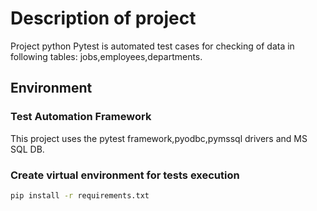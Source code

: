 # Description of project
Project python Pytest is automated test cases for checking of data in following tables: jobs,employees,departments.

## Environment
### Test Automation Framework
This project uses the pytest framework,pyodbc,pymssql drivers and MS SQL DB.
### Create virtual environment for tests execution
```bash
pip install -r requirements.txt
```


